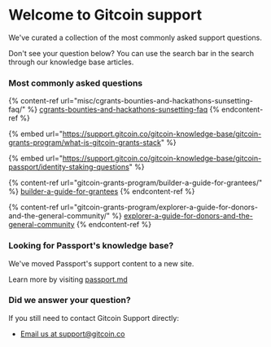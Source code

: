 # Welcome to Gitcoin support

We've curated a collection of the most commonly asked support questions.

Don't see your question below? You can use the search bar in the search through our knowledge base articles.

### Most commonly asked questions

{% content-ref url="misc/cgrants-bounties-and-hackathons-sunsetting-faq/" %}
[cgrants-bounties-and-hackathons-sunsetting-faq](misc/cgrants-bounties-and-hackathons-sunsetting-faq/)
{% endcontent-ref %}

{% embed url="https://support.gitcoin.co/gitcoin-knowledge-base/gitcoin-grants-program/what-is-gitcoin-grants-stack" %}

{% embed url="https://support.gitcoin.co/gitcoin-knowledge-base/gitcoin-passport/identity-staking-questions" %}

{% content-ref url="gitcoin-grants-program/builder-a-guide-for-grantees/" %}
[builder-a-guide-for-grantees](gitcoin-grants-program/builder-a-guide-for-grantees/)
{% endcontent-ref %}

{% content-ref url="gitcoin-grants-program/explorer-a-guide-for-donors-and-the-general-community/" %}
[explorer-a-guide-for-donors-and-the-general-community](gitcoin-grants-program/explorer-a-guide-for-donors-and-the-general-community/)
{% endcontent-ref %}



### Looking for Passport's knowledge base?

We've moved Passport's support content to a new site.&#x20;

Learn more by visiting [passport.md](misc/passport.md "mention")



### Did we answer your question?

If you still need to contact Gitcoin Support directly:

* [Email us at support@gitcoin.co](mailto:support@gitcoin.co)
